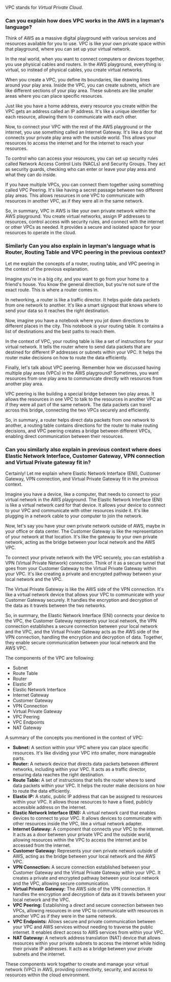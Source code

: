 VPC stands for *Virtual Private Cloud*.

### Can you explain how does VPC works in the AWS in a layman's language?

Think of AWS as a massive digital playground with various services and resources available for you to use. VPC is like your own private space within that playground, where you can set up your virtual network.

In the real world, when you want to connect computers or devices together, you use physical cables and routers. In the AWS playground, everything is virtual, so instead of physical cables, you create virtual networks.

When you create a VPC, you define its boundaries, like drawing lines around your play area. Inside the VPC, you can create subnets, which are like different sections of your play area. These subnets are like smaller areas where you can place specific resources.

Just like you have a home address, every resource you create within the VPC gets an address called an IP address. It's like a unique identifier for each resource, allowing them to communicate with each other.

Now, to connect your VPC with the rest of the AWS playground or the internet, you use something called an Internet Gateway. It's like a door that connects your private play area with the outside world. This allows your resources to access the internet and for the internet to reach your resources.

To control who can access your resources, you can set up security rules called Network Access Control Lists (NACLs) and Security Groups. They act as security guards, checking who can enter or leave your play area and what they can do inside.

If you have multiple VPCs, you can connect them together using something called VPC Peering. It's like having a secret passage between two different play areas. This allows resources in one VPC to communicate with resources in another VPC, as if they were all in the same network.

So, in summary, VPC in AWS is like your own private network within the AWS playground. You create virtual networks, assign IP addresses to resources, control access with security rules, and connect with the internet or other VPCs as needed. It provides a secure and isolated space for your resources to operate in the cloud.

### Similarly Can you also explain in layman's language what is Router, Routing Table and VPC peering in the previous context?

Let me explain the concepts of a router, routing table, and VPC peering in the context of the previous explanation.

Imagine you're in a big city, and you want to go from your home to a friend's house. You know the general direction, but you're not sure of the exact route. This is where a router comes in.

In networking, a router is like a traffic director. It helps guide data packets from one network to another. It's like a smart signpost that knows where to send your data so it reaches the right destination.

Now, imagine you have a notebook where you jot down directions to different places in the city. This notebook is your routing table. It contains a list of destinations and the best paths to reach them.

In the context of VPC, your routing table is like a set of instructions for your virtual network. It tells the router where to send data packets that are destined for different IP addresses or subnets within your VPC. It helps the router make decisions on how to route the data efficiently.

Finally, let's talk about VPC peering. Remember how we discussed having multiple play areas (VPCs) in the AWS playground? Sometimes, you want resources from one play area to communicate directly with resources from another play area.

VPC peering is like building a special bridge between two play areas. It allows the resources in one VPC to talk to the resources in another VPC as if they were all part of the same network. The data packets can travel across this bridge, connecting the two VPCs securely and efficiently.

So, in summary, a router helps direct data packets from one network to another, a routing table contains directions for the router to make routing decisions, and VPC peering creates a bridge between different VPCs, enabling direct communication between their resources.

### Can you similarly also explain in previous context where does Elastic Network Interface, Customer Gateway, VPN connection and Virtual Private gateway fit in?

Certainly! Let me explain where Elastic Network Interface (ENI), Customer Gateway, VPN connection, and Virtual Private Gateway fit in the previous context.

Imagine you have a device, like a computer, that needs to connect to your virtual network in the AWS playground. The Elastic Network Interface (ENI) is like a virtual network card for that device. It allows your device to connect to your VPC and communicate with other resources inside it. It's like plugging in a network cable to your computer to join the network.

Now, let's say you have your own private network outside of AWS, maybe in your office or data center. The Customer Gateway is like the representation of your network at that location. It's like the gateway to your own private network, acting as the bridge between your local network and the AWS VPC.

To connect your private network with the VPC securely, you can establish a VPN (Virtual Private Network) connection. Think of it as a secure tunnel that goes from your Customer Gateway to the Virtual Private Gateway within your VPC. It's like creating a private and encrypted pathway between your local network and the VPC.

The Virtual Private Gateway is like the AWS side of the VPN connection. It's like a virtual network device that allows your VPC to communicate with your Customer Gateway securely. It handles the encryption and decryption of the data as it travels between the two networks.

So, in summary, the Elastic Network Interface (ENI) connects your device to the VPC, the Customer Gateway represents your local network, the VPN connection establishes a secure connection between your local network and the VPC, and the Virtual Private Gateway acts as the AWS side of the VPN connection, handling the encryption and decryption of data. Together, they enable secure communication between your local network and the AWS VPC.

The components of the VPC are following:
- Subnet
- Route Table
- Router
- Elastic IP
- Elastic Network Interface
- Internet Gateway
- Customer Gateway
- VPN Connection
- Virtual Private Gateway
- VPC Peering
- VPC Endpoints
- NAT Gateway

A summary of the concepts you mentioned in the context of VPC:

- **Subnet:** A section within your VPC where you can place specific resources. It's like dividing your VPC into smaller, more manageable parts.
- **Router:** A network device that directs data packets between different networks, including within your VPC. It acts as a traffic director, ensuring data reaches the right destination.
- **Route Table:** A set of instructions that tells the router where to send data packets within your VPC. It helps the router make decisions on how to route the data efficiently.
- **Elastic IP:** A static, public IP address that can be assigned to resources within your VPC. It allows those resources to have a fixed, publicly accessible address on the internet.
- **Elastic Network Interface (ENI):** A virtual network card that enables devices to connect to your VPC. It allows devices to communicate with other resources inside the VPC, like a virtual network adapter.
- **Internet Gateway:** A component that connects your VPC to the internet. It acts as a door between your private VPC and the outside world, allowing resources within the VPC to access the internet and be accessed from the internet.
- **Customer Gateway:** Represents your own private network outside of AWS, acting as the bridge between your local network and the AWS VPC.
- **VPN Connection:** A secure connection established between your Customer Gateway and the Virtual Private Gateway within your VPC. It creates a private and encrypted pathway between your local network and the VPC, allowing secure communication.
- **Virtual Private Gateway:** The AWS side of the VPN connection. It handles the encryption and decryption of data as it travels between your local network and the VPC.
- **VPC Peering:** Establishing a direct and secure connection between two VPCs, allowing resources in one VPC to communicate with resources in another VPC as if they were in the same network.
- **VPC Endpoints:** Allows secure and private communication between your VPC and AWS services without needing to traverse the public internet. It enables direct access to AWS services from within your VPC.
- **NAT Gateway:** A network address translation (NAT) device that allows resources within your private subnets to access the internet while hiding their private IP addresses. It acts as a bridge between your private subnets and the internet.

These components work together to create and manage your virtual network (VPC) in AWS, providing connectivity, security, and access to resources within the cloud environment.